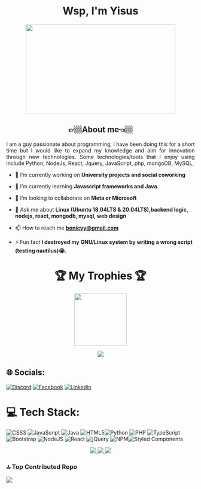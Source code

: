 <h1 align="center">Wsp, I'm Yisus</h1>
<div id ="header" align="center">
<img src="https://media.giphy.com/media/tI4a3hrDUXRw9RYCq2/giphy.gif" style="width: 25rem; height: 15rem">
</div>
<div>
  <h2 align="center">👉🏼About me👈🏼</h2>
  <p style="text-align: justify;"> I am a guy passionate about programming, I have been doing this for a short time but I would like to expand my knowledge and aim for innovation through new technologies. Some technologies/tools that I enjoy using include Python, NodeJs, React, Jquery, JavaScript, php, mongoDB, MySQL,</p>
  
- 🔭 I’m currently working on **University projects and social coworking**

- 🌱 I’m currently learning **Javascript frameworks and Java**

- 👯 I’m looking to collaborate on **Meta or Microsoft**

- 💬 Ask me about **Linux (Ubuntu 18.04LTS & 20.04LTS),backend logic, nodejs, react, mongodb, mysql, web design**

- 📫 How to reach me **bonicyy@gmail.com**

- ⚡ Fun fact **I destroyed my GNU/Linux system by writing a wrong script (testing nautilus)😭.**
</div>
  
<div align="center">
  <h1 stlye="font-weight:bolder;">🏆 My Trophies 🏆</h1>
   <img width="140" src="https://user-images.githubusercontent.com/6661165/91657958-61b4fd00-eb00-11ea-9def-dc7ef5367e34.png" />  

![](https://github-profile-trophy.vercel.app/?username=BonIcy&theme=tokyonight&no-frame=false&no-bg=true&margin-w=4)
 
 </div>  



## 🌐 Socials:
[![Discord](https://img.shields.io/badge/Discord-%237289DA.svg?logo=discord&logoColor=white)](https://discord.gg/https://discord.gg/ECgE8jBq) [![Facebook](https://img.shields.io/badge/Facebook-%231877F2.svg?logo=Facebook&logoColor=white)](https://facebook.com/xaemod) [![Linkedin](https://img.shields.io/badge/Linkedin-%237289DA.svg?logo=linkedin&logoColor=white)](https://www.linkedin.com/in/BonIcy/)

# 💻 Tech Stack:

![CSS3](https://img.shields.io/badge/css3-%231572B6.svg?style=for-the-badge&logo=css3&logoColor=white) ![JavaScript](https://img.shields.io/badge/javascript-%23323330.svg?style=for-the-badge&logo=javascript&logoColor=%23F7DF1E) ![Java](https://img.shields.io/badge/java-%23ED8B00.svg?style=for-the-badge&logo=java&logoColor=white) ![HTML5](https://img.shields.io/badge/html5-%23E34F26.svg?style=for-the-badge&logo=html5&logoColor=white)![Python](https://img.shields.io/badge/python-3670A0?style=for-the-badge&logo=python&logoColor=ffdd54) ![PHP](https://img.shields.io/badge/php-%23777BB4.svg?style=for-the-badge&logo=php&logoColor=white) ![TypeScript](https://img.shields.io/badge/typescript-%23007ACC.svg?style=for-the-badge&logo=typescript&logoColor=white) ![Bootstrap](https://img.shields.io/badge/bootstrap-%23563D7C.svg?style=for-the-badge&logo=bootstrap&logoColor=white) ![NodeJS](https://img.shields.io/badge/node.js-6DA55F?style=for-the-badge&logo=node.js&logoColor=white) ![React](https://img.shields.io/badge/react-%2320232a.svg?style=for-the-badge&logo=react&logoColor=%2361DAFB) ![jQuery](https://img.shields.io/badge/jquery-%230769AD.svg?style=for-the-badge&logo=jquery&logoColor=white) ![NPM](https://img.shields.io/badge/NPM-%23000000.svg?style=for-the-badge&logo=npm&logoColor=white)![Styled Components](https://img.shields.io/badge/styled--components-DB7093?style=for-the-badge&logo=styled-components&logoColor=white)
<p align="center">
  <a href="https://github.com/BonIcy">
    <img src="http://github-profile-summary-cards.vercel.app/api/cards/profile-details?username=BonIcy&theme=transparent" />
  </a>
  <a href="https://github.com/BonIcy">
    <img src="https://github-readme-streak-stats.herokuapp.com/?user=BonIcy&hide_border=true&card_width=338&theme=transparent" />
  </a>
  <a href="https://github.com/BonIcy">
    <img src="http://github-profile-summary-cards.vercel.app/api/cards/stats?username=BonIcy&theme=transparent" />
  </a>
</p>


<!--  -   Top languages
![Top Langs](https://github-readme-stats.vercel.app/api/top-langs/?username=BonIcy)-->

### 🔝 Top Contributed Repo
![](https://github-contributor-stats.vercel.app/api?username=BonIcy&limit=5&theme=tokyonight&combine_all_yearly_contributions=true)

<!-- Proudly created with GPRM ( https://gprm.itsvg.in ) -->
